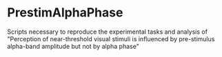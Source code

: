 # PrestimAlphaPhase
Scripts necessary to reproduce the experimental tasks and analysis of "Perception of near-threshold visual stimuli is influenced by pre-stimulus alpha-band amplitude but not by alpha phase"
